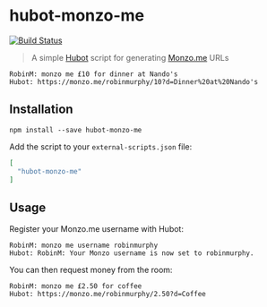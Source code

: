 # hubot-monzo-me

[![Build Status](https://travis-ci.org/robinjmurphy/hubot-monzo-me.svg?branch=master)](https://travis-ci.org/robinjmurphy/hubot-monzo-me)

> A simple [Hubot](https://hubot.github.com/) script for generating [Monzo.me](https://monzo.me/) URLs

```
RobinM: monzo me £10 for dinner at Nando's
Hubot: https://monzo.me/robinmurphy/10?d=Dinner%20at%20Nando's
```

## Installation

```
npm install --save hubot-monzo-me
```

Add the script to your `external-scripts.json` file:

```json
[
  "hubot-monzo-me"
]
```

## Usage

Register your Monzo.me username with Hubot:

```
RobinM: monzo me username robinmurphy
Hubot: RobinM: Your Monzo username is now set to robinmurphy.
```

You can then request money from the room:

```
RobinM: monzo me £2.50 for coffee
Hubot: https://monzo.me/robinmurphy/2.50?d=Coffee
```
